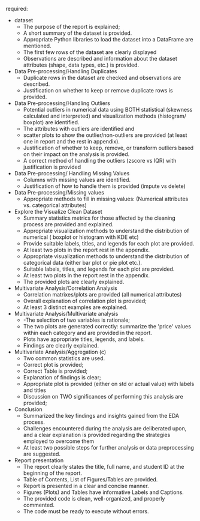 required:

-   dataset
    -   The purpose of the report is explained;
    -   A short summary of the dataset is provided.
    -   Appropriate Python libraries to load the dataset into a DataFrame are mentioned.
    -   The first few rows of the dataset are clearly displayed
    -   Observations are described and information about the dataset attributes (shape, data types, etc.) is provided.
-   Data Pre-processing/Handling Duplicates
    -   Duplicate rows in the dataset are checked and observations are described.
    -   Justification on whether to keep or remove duplicate rows is provided.
-   Data Pre-processing/Handling Outliers
    -   Potential outliers in numerical data using BOTH statistical (skewness calculated and interpreted) and visualization methods (histogram/ boxplot) are identified.
    -   The attributes with outliers are identified and
    -   scatter plots to show the outlier/non-outliers are provided (at least one in report and the rest in appendix).
    -   Justification of whether to keep, remove, or transform outliers based on their impact on the analysis is provided.
    -   A correct method of handling the outliers (zscore vs IQR) with justification is provided
-   Data Pre-processing/ Handling Missing Values
    -   Columns with missing values are identified.
    -   Justification of how to handle them is provided (impute vs delete)
-   Data Pre-processing/Missing values
    -   Appropriate methods to fill in missing values: (Numerical attributes vs. categorical attributes)
-   Explore the Visualize Clean Dataset
    -   Summary statistics metrics for those affected by the cleaning process are provided and explained.
    -   Appropriate visualization methods to understand the distribution of numerical ( boxplot or histogram with KDE etc)
    -   Provide suitable labels, titles, and legends for each plot are provided.
    -   At least two plots in the report rest in the appendix.
    -   Appropriate visualization methods to understand the distribution of categorical data (either bar plot or pie plot etc.).
    -   Suitable labels, titles, and legends for each plot are provided.
    -   At least two plots in the report rest in the appendix.
    -   The provided plots are clearly explained.
-   Multivariate Analysis/Correlation Analysis
    -   Correlation matrixes/plots are provided (all numerical attributes)
    -   Overall explanation of correlation plot is provided;
    -   At least 3 distinct examples are explained.
-   Multivariate Analysis/Multivariate analysis
    -   -The selection of two variables is rationale;
    -   The two plots are generated correctly: summarize the 'price' values within each category and are provided in the report.
    -   Plots have appropriate titles, legends, and labels.
    -   Findings are clearly explained.
-   Multivariate Analysis/Aggregation (c)
    -   Two common statistics are used.
    -   Correct plot is provided;
    -   Correct Table is provided;
    -   Explanation of findings is clear;
    -   Appropriate plot is provided (either on std or actual value) with labels and titles
    -   Discussion on TWO significances of performing this analysis are provided;
-   Conclusion
    -   Summarized the key findings and insights gained from the EDA process.
    -   Challenges encountered during the analysis are deliberated upon, and a clear explanation is provided regarding the strategies employed to overcome them
    -   At least two possible steps for further analysis or data preprocessing are suggested.
-   Report presentation
    -   The report clearly states the title, full name, and student ID at the beginning of the report.
    -   Table of Contents, List of Figures/Tables are provided.
    -   Report is presented in a clear and concise manner.
    -   Figures (Plots) and Tables have informative Labels and Captions.
    -   The provided code is clean, well-organized, and properly commented.
    -   The code must be ready to execute without errors.
